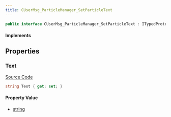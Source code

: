 ```yaml
---
title: CUserMsg_ParticleManager_SetParticleText
---
```


```csharp
public interface CUserMsg_ParticleManager_SetParticleText : ITypedProtobuf<CUserMsg_ParticleManager_SetParticleText>, INativeHandle
```

#### Implements

## Properties

### Text

[Source Code](https://github.com/swiftly-solution/swiftlys2/blob/beta/managed/src/SwiftlyS2.Generated/Protobufs/Interfaces/CUserMsg_ParticleManager_SetParticleText.cs#L13)

```csharp
string Text { get; set; }
```

#### Property Value

- [string](https://learn.microsoft.com/dotnet/api/system.string)

